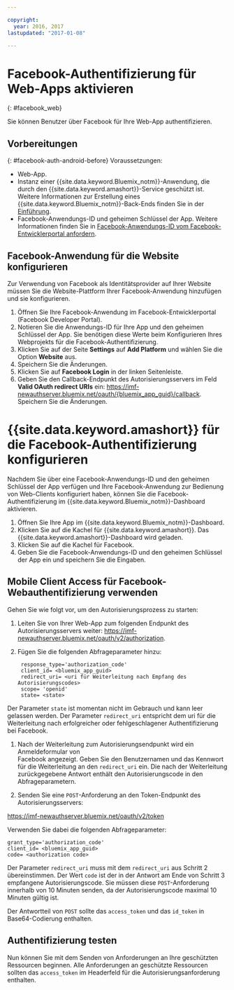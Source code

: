 ```yaml
---

copyright:
  year: 2016, 2017
lastupdated: "2017-01-08"

---
```


# Facebook-Authentifizierung für Web-Apps aktivieren
{: #facebook_web}

Sie können Benutzer über Facebook für Ihre Web-App authentifizieren.

## Vorbereitungen
{: #facebook-auth-android-before}
Voraussetzungen:
* Web-App.  
* Instanz einer {{site.data.keyword.Bluemix_notm}}-Anwendung, die durch den {{site.data.keyword.amashort}}-Service geschützt ist. Weitere Informationen zur Erstellung eines {{site.data.keyword.Bluemix_notm}}-Back-Ends finden Sie in der [Einführung](index.html).
* Facebook-Anwendungs-ID und geheimen Schlüssel der App. Weitere Informationen finden Sie in [Facebook-Anwendungs-ID vom Facebook-Entwicklerportal anfordern](https://console.{DomainName}/docs/services/mobileaccess/facebook-auth-overview.html#facebook-appID).


## Facebook-Anwendung für die Website konfigurieren
Zur Verwendung von Facebook als Identitätsprovider auf Ihrer Website müssen Sie die Website-Plattform Ihrer Facebook-Anwendung hinzufügen und sie konfigurieren.

1. Öffnen Sie Ihre Facebook-Anwendung im Facebook-Entwicklerportal (Facebook Developer Portal).
1. Notieren Sie die Anwendungs-ID für Ihre App und den geheimen Schlüssel der App. Sie benötigen diese Werte beim Konfigurieren Ihres Webprojekts für die Facebook-Authentifizierung.
1. Klicken Sie auf der Seite **Settings** auf **Add Platform** und wählen Sie die Option **Website** aus.
1. Speichern Sie die Änderungen.
1. Klicken Sie auf **Facebook Login** in der linken Seitenleiste.
1. Geben Sie den Callback-Endpunkt des Autorisierungsservers im Feld **Valid OAuth redirect URIs** ein: https://imf-newauthserver.bluemix.net/oauth/{bluemix_app_guid}/callback. Speichern Sie die Änderungen.




# {{site.data.keyword.amashort}} für die Facebook-Authentifizierung konfigurieren
Nachdem Sie über eine Facebook-Anwendungs-ID und den geheimen Schlüssel der App verfügen und Ihre Facebook-Anwendung zur Bedienung von Web-Clients konfiguriert haben, können Sie die Facebook-Authentifizierung im {{site.data.keyword.Bluemix_notm}}-Dashboard aktivieren.

1. Öffnen Sie Ihre App im {{site.data.keyword.Bluemix_notm}}-Dashboard.
1. Klicken Sie auf die Kachel für {{site.data.keyword.amashort}}. Das {{site.data.keyword.amashort}}-Dashboard wird geladen.
1. Klicken Sie auf die Kachel für Facebook.
1. Geben Sie die Facebook-Anwendungs-ID und den geheimen Schlüssel der App ein und speichern Sie die Eingaben.




## Mobile Client Access für Facebook-Webauthentifizierung verwenden

Gehen Sie wie folgt vor, um den Autorisierungsprozess zu starten:

1. Leiten Sie von Ihrer Web-App zum folgenden Endpunkt des Autorisierungsservers weiter: https://imf-newauthserver.bluemix.net/oauth/v2/authorization.

1. Fügen Sie die folgenden Abfrageparameter hinzu:
   ```
    response_type='authorization_code'
    client_id= <bluemix_app_guid>
    redirect_uri= <uri für Weiterleitung nach Empfang des Autorisierungscodes>
    scope= 'openid'
    state= <state>
    ```


  Der Parameter `state` ist momentan nicht im Gebrauch und kann leer gelassen werden.
  Der Parameter `redirect_uri` entspricht dem uri für die Weiterleitung nach erfolgreicher oder fehlgeschlagener Authentifizierung bei Facebook.

1. Nach der Weiterleitung zum Autorisierungsendpunkt wird ein Anmeldeformular von  
Facebook angezeigt. Geben Sie den Benutzernamen und das Kennwort für die Weiterleitung an den `redirect_uri` ein.
   Die nach der Weiterleitung zurückgegebene Antwort enthält den Autorisierungscode in den Abfrageparametern.

1. Senden Sie eine `POST`-Anforderung an den Token-Endpunkt des Autorisierungsservers:

  https://imf-newauthserver.bluemix.net/oauth/v2/token

  Verwenden Sie dabei die folgenden Abfrageparameter:
  ```
  grant_type='authorization_code'
  client_id= <bluemix_app_guid>
  code= <authorization code>
  ```
Der Parameter `redirect_uri` muss mit dem `redirect_uri` aus Schritt 2 übereinstimmen.
Der Wert `code` ist der in der Antwort am Ende von Schritt 3 empfangene Autorisierungscode.
Sie müssen diese `POST`-Anforderung innerhalb von 10 Minuten senden, da der Autorisierungscode maximal 10 Minuten gültig ist.

  Der Antwortteil von `POST` sollte das `access_token` und das `id_token` in Base64-Codierung enthalten.

## Authentifizierung testen
Nun können Sie mit dem Senden von Anforderungen an Ihre geschützten Ressourcen beginnen.
Alle Anforderungen an geschützte Ressourcen sollten das `access_token` im Headerfeld für die Autorisierungsanforderung enthalten.
